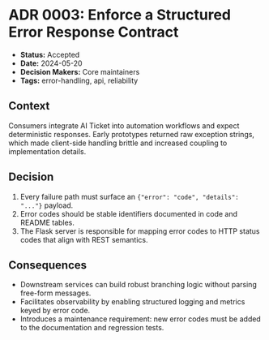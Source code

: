 # ADR 0003: Enforce a Structured Error Response Contract

* **Status:** Accepted
* **Date:** 2024-05-20
* **Decision Makers:** Core maintainers
* **Tags:** error-handling, api, reliability

## Context

Consumers integrate AI Ticket into automation workflows and expect deterministic responses. Early prototypes returned raw
exception strings, which made client-side handling brittle and increased coupling to implementation details.

## Decision

1. Every failure path must surface an `{"error": "code", "details": "..."}` payload.
2. Error codes should be stable identifiers documented in code and README tables.
3. The Flask server is responsible for mapping error codes to HTTP status codes that align with REST semantics.

## Consequences

* Downstream services can build robust branching logic without parsing free-form messages.
* Facilitates observability by enabling structured logging and metrics keyed by error code.
* Introduces a maintenance requirement: new error codes must be added to the documentation and regression tests.
